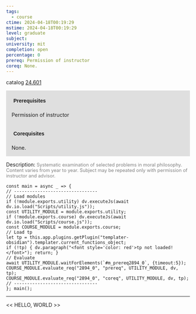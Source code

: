 ```yaml
---
tags:
  - course
ctime: 2024-04-18T00:19:29
mstime: 2024-04-18T00:19:29
level: graduate
subject: 
university: mit
completion: open
percentage: 0
prereq: Permission of instructor
coreq: None.
---
```


catalog [24.601](http://student.mit.edu/catalog/m24a.html#24.601)

<span style="display: block; padding: 15px; background-color: rgb(100, 100, 100, 0.2);"><font id="m_prereq2894_0" style="display: block; font-family: Arial, sans-serif; font-weight: bold; padding: 5px">Prerequisites</font><br><span id="prereq2894_0">Permission of instructor</span></span>
<span style="display: block; padding: 15px; background-color: rgb(100, 100, 100, 0.2);"><font id="m_coreq2894_0" style="display: block; font-family: Arial, sans-serif; font-weight: bold; padding: 5px">Corequisites</font><br><span id="coreq2894_0">None.</span></span>

<font style="">Description:</font>
<font style="color: grey; font-size: 0.8rem;">Systematic examination of selected problems in moral philosophy. Content varies from year to year. Subject may be repeated only with permission of instructor and advisor.</font>

```dataviewjs
const main = async _ => {
// --------------------------------
// Load modules
if (!module.exports.utility) dv.executeJs(await dv.io.load("Scripts/utility.js"));
const UTILITY_MODULE = module.exports.utility;
if (!module.exports.course) dv.executeJs(await dv.io.load("Scripts/course.js"));
const COURSE_MODULE = module.exports.course;
// Load tp
let tp = this.app.plugins.getPlugin("templater-obsidian").templater.current_functions_object;
if (!tp) { dv.paragraph("<font style='color: red'>tp not loaded!</font>"); return; }
// Evaluate
await UTILITY_MODULE.waitForElements(`#m_prereq2894_0`, {timeout:5});
COURSE_MODULE.evaluate_req("2894_0", "prereq", UTILITY_MODULE, dv, tp);
COURSE_MODULE.evaluate_req("2894_0", "coreq", UTILITY_MODULE, dv, tp);
// --------------------------------
}; main();
```

---

<< HELLO, WORLD >>
